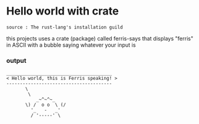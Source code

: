 # Hello world with crate

`source : The rust-lang's installation guild`

this projects uses a crate (package) called ferris-says that displays "ferris" in ASCII with a bubble saying whatever your input is

### output

```
_______________________________________
< Hello world, this is Ferris speaking! >
---------------------------------------
       \
        \
           _~^~^~_
       \) /  o o  \ (/
         '_   -   _'
         / '-----' \
```
